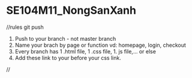 # SE104M11_NongSanXanh
//rules git push
1. Push to your branch - not master branch
2. Name your brach by page or function vd: homepage, login, checkout
3. Every branch has 1 .html file, 1 .css file, 1. js file,... or else
4. Add these link to your <head></head> before your css link.
<!-- Template CSS -->
// <link rel="stylesheet" href="assets/css/mainf195.css?v=2.1" /> 




